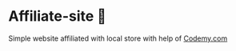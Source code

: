 # Affiliate-site :money_mouth_face:                                                                                                                                                                                                  
Simple website affiliated with local store
 with help of <a href="http://johnelder.com/">Codemy.com</a>
